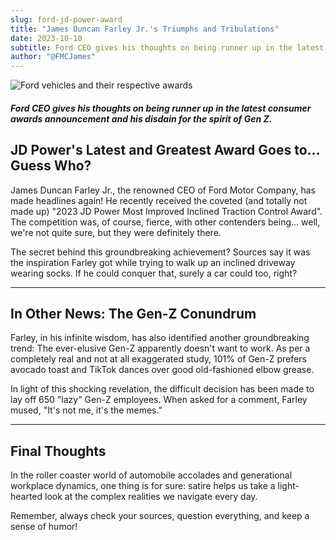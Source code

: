 ```yaml
---
slug: ford-jd-power-award
title: "James Duncan Farley Jr.'s Triumphs and Tribulations"
date: 2023-10-10
subtitle: Ford CEO gives his thoughts on being runner up in the latest consumer awards announcement and his hatred of Gen Z.
author: "@FMCJames"
---
```


![Ford vehicles and their respective awards](/images/JD-Power-Awards.jpg)

##### Ford CEO gives his thoughts on being runner up in the latest consumer awards announcement and his disdain for the spirit of Gen Z.

## JD Power's Latest and Greatest Award Goes to... Guess Who?

James Duncan Farley Jr., the renowned CEO of Ford Motor Company, has made headlines again! He recently received the coveted (and totally not made up) "2023 JD Power Most Improved Inclined Traction Control Award". The competition was, of course, fierce, with other contenders being... well, we're not quite sure, but they were definitely there.

The secret behind this groundbreaking achievement? Sources say it was the inspiration Farley got while trying to walk up an inclined driveway wearing socks. If he could conquer that, surely a car could too, right?

---

## In Other News: The Gen-Z Conundrum

Farley, in his infinite wisdom, has also identified another groundbreaking trend: The ever-elusive Gen-Z apparently doesn't want to work. As per a completely real and not at all exaggerated study, 101% of Gen-Z prefers avocado toast and TikTok dances over good old-fashioned elbow grease.

In light of this shocking revelation, the difficult decision has been made to lay off 650 "lazy" Gen-Z employees. When asked for a comment, Farley mused, "It's not me, it's the memes."

---

## Final Thoughts

In the roller coaster world of automobile accolades and generational workplace dynamics, one thing is for sure: satire helps us take a light-hearted look at the complex realities we navigate every day.

Remember, always check your sources, question everything, and keep a sense of humor!

